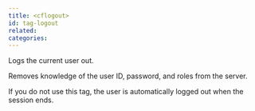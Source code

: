```yaml
---
title: <cflogout>
id: tag-logout
related:
categories:
---
```


Logs the current user out. 

Removes knowledge of the user ID, password, and roles from the server.

If you do not use this tag, the user is automatically logged out when the session ends.
